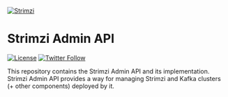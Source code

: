 [![Strimzi](./documentation/logo/strimzi.png)](https://strimzi.io/)

# Strimzi Admin API

[![License](https://img.shields.io/badge/license-Apache--2.0-blue.svg)](http://www.apache.org/licenses/LICENSE-2.0)
[![Twitter Follow](https://img.shields.io/twitter/follow/strimziio.svg?style=social&label=Follow&style=for-the-badge)](https://twitter.com/strimziio)

This repository contains the Strimzi Admin API and its implementation.
Strimzi Admin API provides a way for managing Strimzi and Kafka clusters (+ other components) deployed by it.

